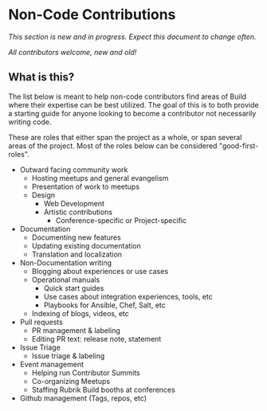 # Non-Code Contributions

*This section is new and in progress. Expect this document to change often.*

*All contributors welcome, new and old!*

## What is this?

The list below is meant to help non-code contributors find areas of Build where their expertise can be best utilized. The goal of this is to both provide a starting guide for anyone looking to become a contributor not necessarily writing code.

These are roles that either span the project as a whole, or span several areas of the project. Most of the roles below can be considered "good-first-roles".

- Outward facing community work
  - Hosting meetups and general evangelism
  - Presentation of work to meetups
  - Design
    - Web Development
    - Artistic contributions
      - Conference-specific or Project-specific
- Documentation
  - Documenting new features
  - Updating existing documentation
  - Translation and localization
- Non-Documentation writing
  - Blogging about experiences or use cases
  - Operational manuals
    - Quick start guides
    - Use cases about integration experiences, tools, etc
    - Playbooks for Ansible, Chef, Salt, etc
  - Indexing of blogs, videos, etc
- Pull requests
  - PR management & labeling
  - Editing PR text: release note, statement
- Issue Triage
  - Issue triage & labeling
- Event management
  - Helping run Contributor Summits
  - Co-organizing Meetups
  - Staffing Rubrik Build booths at conferences
- Github management (Tags, repos, etc)